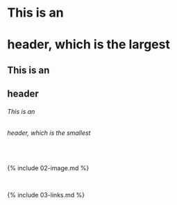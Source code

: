 # This is an <h1> header, which is the largest
## This is an <h2> header
###### This is an <h6> header, which is the smallest

<br>

{% include 02-image.md %}

<br>

{% include 03-links.md %}

